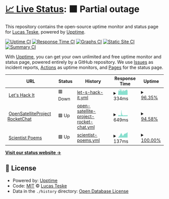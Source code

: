 # [📈 Live Status](https://status.lucasteske.dev): <!--live status--> **🟧 Partial outage**

This repository contains the open-source uptime monitor and status page for [Lucas Teske](https://lucasteske.dev), powered by [Upptime](https://github.com/upptime/upptime).

[![Uptime CI](https://github.com/koj-co/upptime/workflows/Uptime%20CI/badge.svg)](https://github.com/koj-co/upptime/actions?query=workflow%3A%22Uptime+CI%22)
[![Response Time CI](https://github.com/koj-co/upptime/workflows/Response%20Time%20CI/badge.svg)](https://github.com/koj-co/upptime/actions?query=workflow%3A%22Response+Time+CI%22)
[![Graphs CI](https://github.com/koj-co/upptime/workflows/Graphs%20CI/badge.svg)](https://github.com/koj-co/upptime/actions?query=workflow%3A%22Graphs+CI%22)
[![Static Site CI](https://github.com/koj-co/upptime/workflows/Static%20Site%20CI/badge.svg)](https://github.com/koj-co/upptime/actions?query=workflow%3A%22Static+Site+CI%22)
[![Summary CI](https://github.com/koj-co/upptime/workflows/Summary%20CI/badge.svg)](https://github.com/koj-co/upptime/actions?query=workflow%3A%22Summary+CI%22)

With [Upptime](https://upptime.js.org), you can get your own unlimited and free uptime monitor and status page, powered entirely by a GitHub repository. We use [Issues](https://github.com/racerxdl/teske-status/issues) as incident reports, [Actions](https://github.com/racerxdl/teske-status/actions) as uptime monitors, and [Pages](https://status.lucasteske.dev) for the status page.

<!--start: status pages-->
<!-- This summary is generated by Upptime (https://github.com/upptime/upptime) -->
<!-- Do not edit this manually, your changes will be overwritten -->
<!-- prettier-ignore -->
| URL | Status | History | Response Time | Uptime |
| --- | ------ | ------- | ------------- | ------ |
| <img alt="" src="https://lucasteske.dev/favicon.ico" height="13"> [Let's Hack It](https://lucasteske.dev) | 🟥 Down | [let-s-hack-it.yml](https://github.com/racerxdl/teske-status/commits/HEAD/history/let-s-hack-it.yml) | <details><summary><img alt="Response time graph" src="./graphs/let-s-hack-it/response-time-week.png" height="20"> 334ms</summary><br><a href="https://status.lucasteske.dev/history/let-s-hack-it"><img alt="Response time 411" src="https://img.shields.io/endpoint?url=https%3A%2F%2Fraw.githubusercontent.com%2Fracerxdl%2Fteske-status%2FHEAD%2Fapi%2Flet-s-hack-it%2Fresponse-time.json"></a><br><a href="https://status.lucasteske.dev/history/let-s-hack-it"><img alt="24-hour response time 265" src="https://img.shields.io/endpoint?url=https%3A%2F%2Fraw.githubusercontent.com%2Fracerxdl%2Fteske-status%2FHEAD%2Fapi%2Flet-s-hack-it%2Fresponse-time-day.json"></a><br><a href="https://status.lucasteske.dev/history/let-s-hack-it"><img alt="7-day response time 334" src="https://img.shields.io/endpoint?url=https%3A%2F%2Fraw.githubusercontent.com%2Fracerxdl%2Fteske-status%2FHEAD%2Fapi%2Flet-s-hack-it%2Fresponse-time-week.json"></a><br><a href="https://status.lucasteske.dev/history/let-s-hack-it"><img alt="30-day response time 423" src="https://img.shields.io/endpoint?url=https%3A%2F%2Fraw.githubusercontent.com%2Fracerxdl%2Fteske-status%2FHEAD%2Fapi%2Flet-s-hack-it%2Fresponse-time-month.json"></a><br><a href="https://status.lucasteske.dev/history/let-s-hack-it"><img alt="1-year response time 411" src="https://img.shields.io/endpoint?url=https%3A%2F%2Fraw.githubusercontent.com%2Fracerxdl%2Fteske-status%2FHEAD%2Fapi%2Flet-s-hack-it%2Fresponse-time-year.json"></a></details> | <details><summary><a href="https://status.lucasteske.dev/history/let-s-hack-it">96.35%</a></summary><a href="https://status.lucasteske.dev/history/let-s-hack-it"><img alt="All-time uptime 98.76%" src="https://img.shields.io/endpoint?url=https%3A%2F%2Fraw.githubusercontent.com%2Fracerxdl%2Fteske-status%2FHEAD%2Fapi%2Flet-s-hack-it%2Fuptime.json"></a><br><a href="https://status.lucasteske.dev/history/let-s-hack-it"><img alt="24-hour uptime 99.99%" src="https://img.shields.io/endpoint?url=https%3A%2F%2Fraw.githubusercontent.com%2Fracerxdl%2Fteske-status%2FHEAD%2Fapi%2Flet-s-hack-it%2Fuptime-day.json"></a><br><a href="https://status.lucasteske.dev/history/let-s-hack-it"><img alt="7-day uptime 96.35%" src="https://img.shields.io/endpoint?url=https%3A%2F%2Fraw.githubusercontent.com%2Fracerxdl%2Fteske-status%2FHEAD%2Fapi%2Flet-s-hack-it%2Fuptime-week.json"></a><br><a href="https://status.lucasteske.dev/history/let-s-hack-it"><img alt="30-day uptime 98.52%" src="https://img.shields.io/endpoint?url=https%3A%2F%2Fraw.githubusercontent.com%2Fracerxdl%2Fteske-status%2FHEAD%2Fapi%2Flet-s-hack-it%2Fuptime-month.json"></a><br><a href="https://status.lucasteske.dev/history/let-s-hack-it"><img alt="1-year uptime 98.76%" src="https://img.shields.io/endpoint?url=https%3A%2F%2Fraw.githubusercontent.com%2Fracerxdl%2Fteske-status%2FHEAD%2Fapi%2Flet-s-hack-it%2Fuptime-year.json"></a></details>
| <img alt="" src="https://osp.teske.net.br/favicon.ico" height="13"> [OpenSatelliteProject RocketChat](https://osp.teske.net.br) | 🟩 Up | [open-satellite-project-rocket-chat.yml](https://github.com/racerxdl/teske-status/commits/HEAD/history/open-satellite-project-rocket-chat.yml) | <details><summary><img alt="Response time graph" src="./graphs/open-satellite-project-rocket-chat/response-time-week.png" height="20"> 649ms</summary><br><a href="https://status.lucasteske.dev/history/open-satellite-project-rocket-chat"><img alt="Response time 554" src="https://img.shields.io/endpoint?url=https%3A%2F%2Fraw.githubusercontent.com%2Fracerxdl%2Fteske-status%2FHEAD%2Fapi%2Fopen-satellite-project-rocket-chat%2Fresponse-time.json"></a><br><a href="https://status.lucasteske.dev/history/open-satellite-project-rocket-chat"><img alt="24-hour response time 485" src="https://img.shields.io/endpoint?url=https%3A%2F%2Fraw.githubusercontent.com%2Fracerxdl%2Fteske-status%2FHEAD%2Fapi%2Fopen-satellite-project-rocket-chat%2Fresponse-time-day.json"></a><br><a href="https://status.lucasteske.dev/history/open-satellite-project-rocket-chat"><img alt="7-day response time 649" src="https://img.shields.io/endpoint?url=https%3A%2F%2Fraw.githubusercontent.com%2Fracerxdl%2Fteske-status%2FHEAD%2Fapi%2Fopen-satellite-project-rocket-chat%2Fresponse-time-week.json"></a><br><a href="https://status.lucasteske.dev/history/open-satellite-project-rocket-chat"><img alt="30-day response time 571" src="https://img.shields.io/endpoint?url=https%3A%2F%2Fraw.githubusercontent.com%2Fracerxdl%2Fteske-status%2FHEAD%2Fapi%2Fopen-satellite-project-rocket-chat%2Fresponse-time-month.json"></a><br><a href="https://status.lucasteske.dev/history/open-satellite-project-rocket-chat"><img alt="1-year response time 554" src="https://img.shields.io/endpoint?url=https%3A%2F%2Fraw.githubusercontent.com%2Fracerxdl%2Fteske-status%2FHEAD%2Fapi%2Fopen-satellite-project-rocket-chat%2Fresponse-time-year.json"></a></details> | <details><summary><a href="https://status.lucasteske.dev/history/open-satellite-project-rocket-chat">94.58%</a></summary><a href="https://status.lucasteske.dev/history/open-satellite-project-rocket-chat"><img alt="All-time uptime 98.76%" src="https://img.shields.io/endpoint?url=https%3A%2F%2Fraw.githubusercontent.com%2Fracerxdl%2Fteske-status%2FHEAD%2Fapi%2Fopen-satellite-project-rocket-chat%2Fuptime.json"></a><br><a href="https://status.lucasteske.dev/history/open-satellite-project-rocket-chat"><img alt="24-hour uptime 100.00%" src="https://img.shields.io/endpoint?url=https%3A%2F%2Fraw.githubusercontent.com%2Fracerxdl%2Fteske-status%2FHEAD%2Fapi%2Fopen-satellite-project-rocket-chat%2Fuptime-day.json"></a><br><a href="https://status.lucasteske.dev/history/open-satellite-project-rocket-chat"><img alt="7-day uptime 94.58%" src="https://img.shields.io/endpoint?url=https%3A%2F%2Fraw.githubusercontent.com%2Fracerxdl%2Fteske-status%2FHEAD%2Fapi%2Fopen-satellite-project-rocket-chat%2Fuptime-week.json"></a><br><a href="https://status.lucasteske.dev/history/open-satellite-project-rocket-chat"><img alt="30-day uptime 98.51%" src="https://img.shields.io/endpoint?url=https%3A%2F%2Fraw.githubusercontent.com%2Fracerxdl%2Fteske-status%2FHEAD%2Fapi%2Fopen-satellite-project-rocket-chat%2Fuptime-month.json"></a><br><a href="https://status.lucasteske.dev/history/open-satellite-project-rocket-chat"><img alt="1-year uptime 98.76%" src="https://img.shields.io/endpoint?url=https%3A%2F%2Fraw.githubusercontent.com%2Fracerxdl%2Fteske-status%2FHEAD%2Fapi%2Fopen-satellite-project-rocket-chat%2Fuptime-year.json"></a></details>
| <img alt="" src="https://scientistpoems.lucasteske.dev/favicon.ico" height="13"> [Scientist Poems](https://scientistpoems.lucasteske.dev) | 🟩 Up | [scientist-poems.yml](https://github.com/racerxdl/teske-status/commits/HEAD/history/scientist-poems.yml) | <details><summary><img alt="Response time graph" src="./graphs/scientist-poems/response-time-week.png" height="20"> 137ms</summary><br><a href="https://status.lucasteske.dev/history/scientist-poems"><img alt="Response time 124" src="https://img.shields.io/endpoint?url=https%3A%2F%2Fraw.githubusercontent.com%2Fracerxdl%2Fteske-status%2FHEAD%2Fapi%2Fscientist-poems%2Fresponse-time.json"></a><br><a href="https://status.lucasteske.dev/history/scientist-poems"><img alt="24-hour response time 211" src="https://img.shields.io/endpoint?url=https%3A%2F%2Fraw.githubusercontent.com%2Fracerxdl%2Fteske-status%2FHEAD%2Fapi%2Fscientist-poems%2Fresponse-time-day.json"></a><br><a href="https://status.lucasteske.dev/history/scientist-poems"><img alt="7-day response time 137" src="https://img.shields.io/endpoint?url=https%3A%2F%2Fraw.githubusercontent.com%2Fracerxdl%2Fteske-status%2FHEAD%2Fapi%2Fscientist-poems%2Fresponse-time-week.json"></a><br><a href="https://status.lucasteske.dev/history/scientist-poems"><img alt="30-day response time 132" src="https://img.shields.io/endpoint?url=https%3A%2F%2Fraw.githubusercontent.com%2Fracerxdl%2Fteske-status%2FHEAD%2Fapi%2Fscientist-poems%2Fresponse-time-month.json"></a><br><a href="https://status.lucasteske.dev/history/scientist-poems"><img alt="1-year response time 124" src="https://img.shields.io/endpoint?url=https%3A%2F%2Fraw.githubusercontent.com%2Fracerxdl%2Fteske-status%2FHEAD%2Fapi%2Fscientist-poems%2Fresponse-time-year.json"></a></details> | <details><summary><a href="https://status.lucasteske.dev/history/scientist-poems">100.00%</a></summary><a href="https://status.lucasteske.dev/history/scientist-poems"><img alt="All-time uptime 100.00%" src="https://img.shields.io/endpoint?url=https%3A%2F%2Fraw.githubusercontent.com%2Fracerxdl%2Fteske-status%2FHEAD%2Fapi%2Fscientist-poems%2Fuptime.json"></a><br><a href="https://status.lucasteske.dev/history/scientist-poems"><img alt="24-hour uptime 100.00%" src="https://img.shields.io/endpoint?url=https%3A%2F%2Fraw.githubusercontent.com%2Fracerxdl%2Fteske-status%2FHEAD%2Fapi%2Fscientist-poems%2Fuptime-day.json"></a><br><a href="https://status.lucasteske.dev/history/scientist-poems"><img alt="7-day uptime 100.00%" src="https://img.shields.io/endpoint?url=https%3A%2F%2Fraw.githubusercontent.com%2Fracerxdl%2Fteske-status%2FHEAD%2Fapi%2Fscientist-poems%2Fuptime-week.json"></a><br><a href="https://status.lucasteske.dev/history/scientist-poems"><img alt="30-day uptime 100.00%" src="https://img.shields.io/endpoint?url=https%3A%2F%2Fraw.githubusercontent.com%2Fracerxdl%2Fteske-status%2FHEAD%2Fapi%2Fscientist-poems%2Fuptime-month.json"></a><br><a href="https://status.lucasteske.dev/history/scientist-poems"><img alt="1-year uptime 100.00%" src="https://img.shields.io/endpoint?url=https%3A%2F%2Fraw.githubusercontent.com%2Fracerxdl%2Fteske-status%2FHEAD%2Fapi%2Fscientist-poems%2Fuptime-year.json"></a></details>

<!--end: status pages-->

[**Visit our status website →**](https://status.lucasteske.dev)

## 📄 License

- Powered by: [Upptime](https://github.com/upptime/upptime)
- Code: [MIT](./LICENSE) © [Lucas Teske](https://lucasteske.dev)
- Data in the `./history` directory: [Open Database License](https://opendatacommons.org/licenses/odbl/1-0/)
